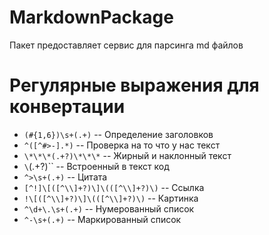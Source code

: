 # MarkdownPackage

Пакет предоставляет сервис для парсинга md файлов

#  Регулярные выражения для конвертации

- `(#{1,6})\s+(.+)` -- Определение заголовков
- `^([^#>-].*)` -- Проверка на то что у нас текст
- `\*\*\*(.+?)\*\*\*` -- Жирный и наклонный текст
- `\`(.+?)\`` -- Встроенный в текст код
- `^>\s+(.+)` -- Цитата
- `[^!]\[([^\\]+?)\]\(([^\\]+?)\)` -- Ссылка
- `!\[([^\\]+?)\]\(([^\\]+?)\)` -- Картинка
- `^\d+\.\s+(.+)` -- Нумерованный список
- `^-\s+(.+)` -- Маркированный список
